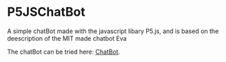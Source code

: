 # P5JSChatBot
A simple chatBot made with the javascript libary P5.js, and is based on the deescription of the MIT made chatbot Eva

The chatBot can be tried here:  [ChatBot](https://bertramaakjaer.github.io/P5JSChatBot/).
